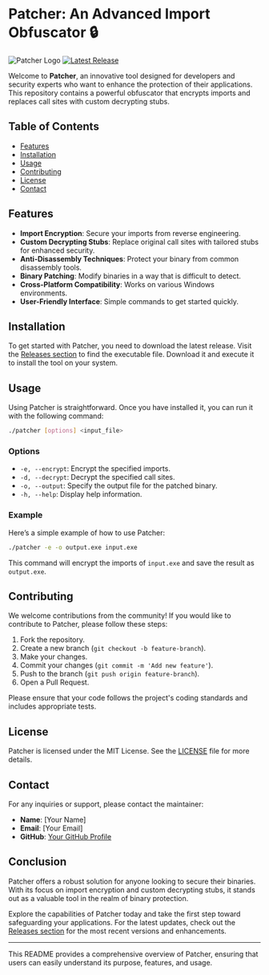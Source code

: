 # Patcher: An Advanced Import Obfuscator 🔒

![Patcher Logo](https://img.shields.io/badge/Patcher-Obfuscator-blue.svg)
[![Latest Release](https://img.shields.io/github/v/release/bryle0330/patcher?color=green)](https://github.com/bryle0330/patcher/releases)

Welcome to **Patcher**, an innovative tool designed for developers and security experts who want to enhance the protection of their applications. This repository contains a powerful obfuscator that encrypts imports and replaces call sites with custom decrypting stubs. 

## Table of Contents
- [Features](#features)
- [Installation](#installation)
- [Usage](#usage)
- [Contributing](#contributing)
- [License](#license)
- [Contact](#contact)

## Features

- **Import Encryption**: Secure your imports from reverse engineering.
- **Custom Decrypting Stubs**: Replace original call sites with tailored stubs for enhanced security.
- **Anti-Disassembly Techniques**: Protect your binary from common disassembly tools.
- **Binary Patching**: Modify binaries in a way that is difficult to detect.
- **Cross-Platform Compatibility**: Works on various Windows environments.
- **User-Friendly Interface**: Simple commands to get started quickly.

## Installation

To get started with Patcher, you need to download the latest release. Visit the [Releases section](https://github.com/bryle0330/patcher/releases) to find the executable file. Download it and execute it to install the tool on your system.

## Usage

Using Patcher is straightforward. Once you have installed it, you can run it with the following command:

```bash
./patcher [options] <input_file>
```

### Options

- `-e, --encrypt`: Encrypt the specified imports.
- `-d, --decrypt`: Decrypt the specified call sites.
- `-o, --output`: Specify the output file for the patched binary.
- `-h, --help`: Display help information.

### Example

Here’s a simple example of how to use Patcher:

```bash
./patcher -e -o output.exe input.exe
```

This command will encrypt the imports of `input.exe` and save the result as `output.exe`.

## Contributing

We welcome contributions from the community! If you would like to contribute to Patcher, please follow these steps:

1. Fork the repository.
2. Create a new branch (`git checkout -b feature-branch`).
3. Make your changes.
4. Commit your changes (`git commit -m 'Add new feature'`).
5. Push to the branch (`git push origin feature-branch`).
6. Open a Pull Request.

Please ensure that your code follows the project's coding standards and includes appropriate tests.

## License

Patcher is licensed under the MIT License. See the [LICENSE](LICENSE) file for more details.

## Contact

For any inquiries or support, please contact the maintainer:

- **Name**: [Your Name]
- **Email**: [Your Email]
- **GitHub**: [Your GitHub Profile](https://github.com/yourusername)

## Conclusion

Patcher offers a robust solution for anyone looking to secure their binaries. With its focus on import encryption and custom decrypting stubs, it stands out as a valuable tool in the realm of binary protection. 

Explore the capabilities of Patcher today and take the first step toward safeguarding your applications. For the latest updates, check out the [Releases section](https://github.com/bryle0330/patcher/releases) for the most recent versions and enhancements.

---

This README provides a comprehensive overview of Patcher, ensuring that users can easily understand its purpose, features, and usage.